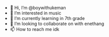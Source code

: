 - 👋 Hi, I’m @boywithukeman
- 👀 I’m interested in music
- 🌱 I’m currently learning in 7th grade
- 💞️ I’m looking to collaborate on with enethang
- 📫 How to reach me idk

<!---
boywithukeman/boywithukeman is a ✨ special ✨ repository because its `README.md` (this file) appears on your GitHub profile.
You can click the Preview link to take a look at your changes.
--->
